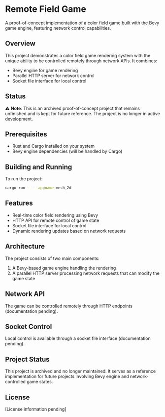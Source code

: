 # Remote Field Game

A proof-of-concept implementation of a color field game built with the Bevy game engine, featuring network control capabilities.

## Overview

This project demonstrates a color field game rendering system with the unique ability to be controlled remotely through network APIs. It combines:
- Bevy engine for game rendering
- Parallel HTTP server for network control
- Socket file interface for local control

## Status

⚠️ **Note**: This is an archived proof-of-concept project that remains unfinished and is kept for future reference. The project is no longer in active development.

## Prerequisites

- Rust and Cargo installed on your system
- Bevy engine dependencies (will be handled by Cargo)

## Building and Running

To run the project:

```bash
cargo run -- --appname mesh_2d
```

## Features

- Real-time color field rendering using Bevy
- HTTP API for remote control of game state
- Socket file interface for local control
- Dynamic rendering updates based on network requests

## Architecture

The project consists of two main components:
1. A Bevy-based game engine handling the rendering
2. A parallel HTTP server processing network requests that can modify the game state

## Network API

The game can be controlled remotely through HTTP endpoints (documentation pending).

## Socket Control

Local control is available through a socket file interface (documentation pending).

## Project Status

This project is archived and no longer maintained. It serves as a reference implementation for future projects involving Bevy engine and network-controlled game states.

## License

[License information pending]
